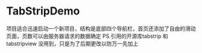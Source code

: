 # TabStripDemo
项目适合迅速启动一个新项目，结构是底部四个导航栏，首页还添加了自由的滑动页面，页数可以由服务器请求的数据确定
PS.引用的开源库tabstrip 和 tabstripview 没用到，只是为了后期更改以防万一先加上
